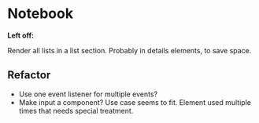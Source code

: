 # Notebook

**Left off:**

Render all lists in a list section. Probably in details elements, to save space.

## Refactor

- Use one event listener for multiple events?
- Make input a component? Use case seems to fit. Element used multiple times that needs special treatment.
